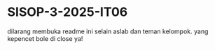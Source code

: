 # SISOP-3-2025-IT06

dilarang membuka readme ini selain aslab dan teman kelompok. yang kepencet bole di close ya!
